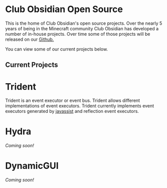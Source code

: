 # Club Obsidian Open Source

<div class="github-card" data-github="clubobsidian" data-width="400" data-height="" data-theme="default"></div>
<script src="https://cdn.jsdelivr.net/github-cards/latest/widget.js"></script>

This is the home of Club Obsidian's open source projects. Over the nearly 5 years of being in the Minecraft community Club Obsidian has developed a number of in-house projects. Over time some of those projects will be released on our [Github.](https://github.com/ClubObsidian)

You can view some of our current projects below.

## Current Projects

# Trident

Trident is an event executor or event bus. Trident allows different implementations of event executors. Trident currently implements event executors generated by [javassist](https://github.com/jboss-javassist/javassist) and reflection event executors.

# Hydra

_Coming soon!_

# DynamicGUI

_Coming soon!_
